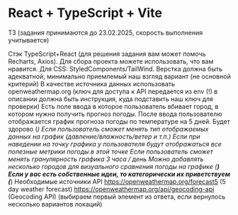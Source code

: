 # React + TypeScript + Vite

ТЗ (задания принимаются до 23.02.2025, скорость выполнения учитывается)

Стэк TypeScript+React (для решения задания вам может помочь Recharts, Axios). Для сбора проекта можете использовать, что вам нравится. Для CSS: StyledComponents/TailWind. 
Верстка должна быть адекватной, минимально приемлемый наш взгляд вариант (не основной критерий)
В качестве источника данных использовать openweathermap.org (ключ для доступа к API передается из env (!) в описании должна быть инструкция, куда подставить наш ключ для проверки)
Есть поле ввода в которое пользователь вбивает город, в котором нужно получить прогноз погоды.
После ввода пользователю отображается график прогноза погоды по температуре на 5 дней.
Будет здорово (*) 
Если пользователь сможет менять тип отображаемых данных на график (давление/влажность/ветер и т.п.)
Если при наведении на точку графика у пользователя будут отображаться все полезные метрики погоды в этой точке
Если пользователь сможет менять гранулярность графика 3 часа / день
Можно добавлять несколько городов для визуального сравнения погоды на графике (**) 
Если у вас есть собственные идеи, то категорически их приветствуем (***) 
Необходимые источники API
https://openweathermap.org/forecast5 (5 day weather forecast)
https://openweathermap.org/api/geocoding-api (Geocoding API) (выбираем первый элемент из ответа, если вернулось несколько вариантов локаций)